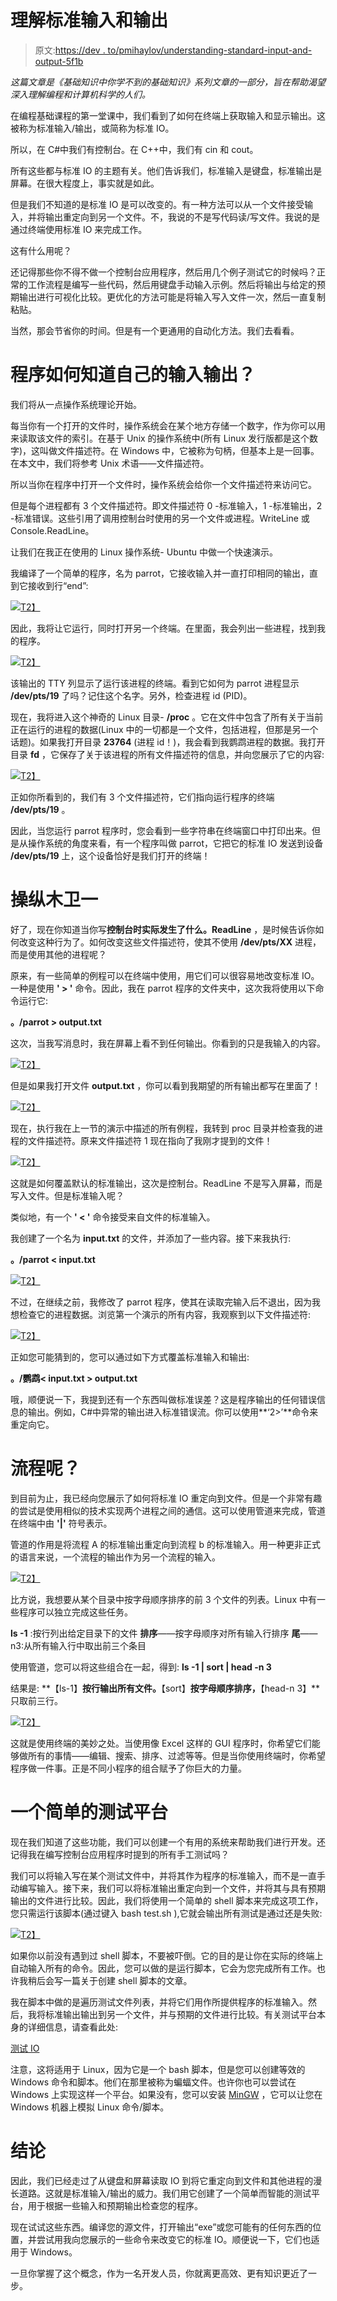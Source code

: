 # 理解标准输入和输出

> 原文:[https://dev . to/pmihaylov/understanding-standard-input-and-output-5f1b](https://dev.to/pmihaylov/understanding-standard-input-and-output-5f1b)

*这篇文章是《基础知识中你学不到的基础知识》系列文章的一部分，旨在帮助渴望深入理解编程和计算机科学的人们。*

在编程基础课程的第一堂课中，我们看到了如何在终端上获取输入和显示输出。这被称为标准输入/输出，或简称为标准 IO。

所以，在 C#中我们有控制台。在 C++中，我们有 cin 和 cout。

所有这些都与标准 IO 的主题有关。他们告诉我们，标准输入是键盘，标准输出是屏幕。在很大程度上，事实就是如此。

但是我们不知道的是标准 IO 是可以改变的。有一种方法可以从一个文件接受输入，并将输出重定向到另一个文件。不，我说的不是写代码读/写文件。我说的是通过终端使用标准 IO 来完成工作。

这有什么用呢？

还记得那些你不得不做一个控制台应用程序，然后用几个例子测试它的时候吗？正常的工作流程是编写一些代码，然后用键盘手动输入示例。然后将输出与给定的预期输出进行可视化比较。更优化的方法可能是将输入写入文件一次，然后一直复制粘贴。

当然，那会节省你的时间。但是有一个更通用的自动化方法。我们去看看。

# 程序如何知道自己的输入输出？

我们将从一点操作系统理论开始。

每当你有一个打开的文件时，操作系统会在某个地方存储一个数字，作为你可以用来读取该文件的索引。在基于 Unix 的操作系统中(所有 Linux 发行版都是这个数字)，这叫做文件描述符。在 Windows 中，它被称为句柄，但基本上是一回事。在本文中，我们将参考 Unix 术语——文件描述符。

所以当你在程序中打开一个文件时，操作系统会给你一个文件描述符来访问它。

但是每个进程都有 3 个文件描述符。即文件描述符 0 -标准输入，1 -标准输出，2 -标准错误。这些引用了调用控制台时使用的另一个文件或进程。WriteLine 或 Console.ReadLine。

让我们在我正在使用的 Linux 操作系统- Ubuntu 中做一个快速演示。

我编译了一个简单的程序，名为 parrot，它接收输入并一直打印相同的输出，直到它接收到行“end”:

[![](img/48f4f10c6d64b17f108b10c3d76c1bff.png)T2】](https://res.cloudinary.com/practicaldev/image/fetch/s--faHp86u8--/c_limit%2Cf_auto%2Cfl_progressive%2Cq_auto%2Cw_880/http://pmihaylov.com/wp-content/uploads/2017/07/parrot-program.png)

因此，我将让它运行，同时打开另一个终端。在里面，我会列出一些进程，找到我的程序。

[![](img/5b6ffb4c6d0b41abd54e06c0195d9dc8.png)T2】](https://res.cloudinary.com/practicaldev/image/fetch/s--jtcqjgXa--/c_limit%2Cf_auto%2Cfl_progressive%2Cq_auto%2Cw_880/http://pmihaylov.com/wp-content/uploads/2017/07/parrot-process.png)

该输出的 TTY 列显示了运行该进程的终端。看到它如何为 parrot 进程显示 **/dev/pts/19** 了吗？记住这个名字。另外，检查进程 id (PID)。

现在，我将进入这个神奇的 Linux 目录- **/proc** 。它在文件中包含了所有关于当前正在运行的进程的数据(Linux 中的一切都是一个文件，包括进程，但那是另一个话题)。如果我打开目录 **23764** (进程 id！)，我会看到我鹦鹉进程的数据。我打开目录 **fd** ，它保存了关于该进程的所有文件描述符的信息，并向您展示了它的内容:

[![](img/50e76ae5dc473c36693f288110f84b0f.png)T2】](https://res.cloudinary.com/practicaldev/image/fetch/s--_uaAxgIE--/c_limit%2Cf_auto%2Cfl_progressive%2Cq_auto%2Cw_880/http://pmihaylov.com/wp-content/uploads/2017/07/parrot-proc-dir.png)

正如你所看到的，我们有 3 个文件描述符，它们指向运行程序的终端 **/dev/pts/19** 。

因此，当您运行 parrot 程序时，您会看到一些字符串在终端窗口中打印出来。但是从操作系统的角度来看，有一个程序叫做 parrot，它把它的标准 IO 发送到设备 **/dev/pts/19** 上，这个设备恰好是我们打开的终端！

# 操纵木卫一

好了，现在你知道当你写**控制台时实际发生了什么。ReadLine** ，是时候告诉你如何改变这种行为了。如何改变这些文件描述符，使其不使用 **/dev/pts/XX** 进程，而是使用其他的进程呢？

原来，有一些简单的例程可以在终端中使用，用它们可以很容易地改变标准 IO。一种是使用 **' > '** 命令。因此，我在 parrot 程序的文件夹中，这次我将使用以下命令运行它:

**。/parrot > output.txt**

这次，当我写消息时，我在屏幕上看不到任何输出。你看到的只是我输入的内容。

[![](img/b2f3e98dc93c6775610f9d5bed5b893c.png)T2】](https://res.cloudinary.com/practicaldev/image/fetch/s--yFW6fJYQ--/c_limit%2Cf_auto%2Cfl_progressive%2Cq_auto%2Cw_880/http://pmihaylov.com/wp-content/uploads/2017/07/parrot-stdout-1.png)

但是如果我打开文件 **output.txt** ，你可以看到我期望的所有输出都写在里面了！

[![](img/2676592bc068c60016fb00b9eafe2e19.png)T2】](https://res.cloudinary.com/practicaldev/image/fetch/s--ApuJZ8Ga--/c_limit%2Cf_auto%2Cfl_progressive%2Cq_auto%2Cw_880/http://pmihaylov.com/wp-content/uploads/2017/07/parrot-output.png)

现在，执行我在上一节的演示中描述的所有例程，我转到 proc 目录并检查我的进程的文件描述符。原来文件描述符 1 现在指向了我刚才提到的文件！

[![](img/ae636f9325940f33674630d353d17ac5.png)T2】](https://res.cloudinary.com/practicaldev/image/fetch/s--_HJLR-Rk--/c_limit%2Cf_auto%2Cfl_progressive%2Cq_auto%2Cw_880/http://pmihaylov.com/wp-content/uploads/2017/07/parrot-stdout-redirected-1024x102.png)

这就是如何覆盖默认的标准输出，这次是控制台。ReadLine 不是写入屏幕，而是写入文件。但是标准输入呢？

类似地，有一个 **' < '** 命令接受来自文件的标准输入。

我创建了一个名为 **input.txt** 的文件，并添加了一些内容。接下来我执行:

**。/parrot < input.txt**

[![](img/bf80147c068af5cf3b8ce5cb0beb6623.png)T2】](https://res.cloudinary.com/practicaldev/image/fetch/s--Yu0vs1NC--/c_limit%2Cf_auto%2Cfl_progressive%2Cq_auto%2Cw_880/http://pmihaylov.com/wp-content/uploads/2017/07/parrot-input-gedit.png)

不过，在继续之前，我修改了 parrot 程序，使其在读取完输入后不退出，因为我想检查它的进程数据。浏览第一个演示的所有内容，我观察到以下文件描述符:

[![](img/fdc6f918bbadc0cdee9b9f2e50b6c599.png)T2】](https://res.cloudinary.com/practicaldev/image/fetch/s--kS84T-zp--/c_limit%2Cf_auto%2Cfl_progressive%2Cq_auto%2Cw_880/http://pmihaylov.com/wp-content/uploads/2017/07/parrot-stdin-redirected-1024x100.png)

正如您可能猜到的，您可以通过如下方式覆盖标准输入和输出:

**。/鹦鹉< input.txt > output.txt**

哦，顺便说一下，我提到还有一个东西叫做标准误差？这是程序输出的任何错误信息的输出。例如，C#中异常的输出进入标准错误流。你可以使用**‘2>’**命令来重定向它。

# 流程呢？

到目前为止，我已经向您展示了如何将标准 IO 重定向到文件。但是一个非常有趣的尝试是使用相似的技术实现两个进程之间的通信。这可以使用管道来完成，管道在终端中由 **'|'** 符号表示。

管道的作用是将流程 A 的标准输出重定向到流程 b 的标准输入。用一种更非正式的语言来说，一个流程的输出作为另一个流程的输入。

[![](img/b8f77a21c3f87c925ce41834a52bd1df.png)T2】](https://res.cloudinary.com/practicaldev/image/fetch/s--_YvMrgwl--/c_limit%2Cf_auto%2Cfl_progressive%2Cq_auto%2Cw_880/http://pmihaylov.com/wp-content/uploads/2017/07/pipe-explanation.png)

比方说，我想要从某个目录中按字母顺序排序的前 3 个文件的列表。Linux 中有一些程序可以独立完成这些任务。

**ls -1** :按行列出给定目录下的文件
**排序**——按字母顺序对所有输入行排序
**尾**——n3:从所有输入行中取出前三个条目

使用管道，您可以将这些组合在一起，得到:
**ls -1 | sort | head -n 3**

结果是:
**【ls-1】**按行输出所有文件。**【sort】**按字母顺序排序，**【head-n 3】**只取前三行。

[![](img/6388fdf56eef8e9b7318567dff6545f3.png)T2】](https://res.cloudinary.com/practicaldev/image/fetch/s--MlVco-Xp--/c_limit%2Cf_auto%2Cfl_progressive%2Cq_auto%2Cw_880/http://pmihaylov.com/wp-content/uploads/2017/07/pipe-example-1024x101.png)

这就是使用终端的美妙之处。当使用像 Excel 这样的 GUI 程序时，你希望它们能够做所有的事情——编辑、搜索、排序、过滤等等。但是当你使用终端时，你希望程序做一件事。正是不同小程序的组合赋予了你巨大的力量。

# 一个简单的测试平台

现在我们知道了这些功能，我们可以创建一个有用的系统来帮助我们进行开发。还记得我在编写控制台应用程序时提到的所有手工测试吗？

我们可以将输入写在某个测试文件中，并将其作为程序的标准输入，而不是一直手动编写输入。接下来，我们可以将标准输出重定向到一个文件，并将其与具有预期输出的文件进行比较。因此，我们将使用一个简单的 shell 脚本来完成这项工作，您只需运行该脚本(通过键入 bash test.sh ),它就会输出所有测试是通过还是失败:

[![](img/f95d66043e14ae08bdfb63879ad93466.png)T2】](https://res.cloudinary.com/practicaldev/image/fetch/s--tKiFC8uS--/c_limit%2Cf_auto%2Cfl_progressive%2Cq_auto%2Cw_880/http://pmihaylov.com/wp-content/uploads/2017/07/parrot-test-1-1024x256.png)

如果你以前没有遇到过 shell 脚本，不要被吓倒。它的目的是让你在实际的终端上自动输入所有的命令。因此，您可以做的是运行脚本，它会为您完成所有工作。也许我稍后会写一篇关于创建 shell 脚本的文章。

我在脚本中做的是遍历测试文件列表，并将它们用作所提供程序的标准输入。然后，我将标准输出输出到另一个文件，并与预期的文件进行比较。有关测试平台本身的详细信息，请查看此处:

[测试 IO](https://github.com/PreslavMihaylov/tests-io)

注意，这将适用于 Linux，因为它是一个 bash 脚本，但是您可以创建等效的 Windows 命令和脚本。他们在那里被称为蝙蝠文件。也许你也可以尝试在 Windows 上实现这样一个平台。如果没有，您可以安装 [MinGW](http://www.mingw.org/) ，它可以让您在 Windows 机器上模拟 Linux 命令/脚本。

# 结论

因此，我们已经走过了从键盘和屏幕读取 IO 到将它重定向到文件和其他进程的漫长道路。这就是标准输入/输出的威力。我们用它创建了一个简单而智能的测试平台，用于根据一些输入和预期输出检查您的程序。

现在试试这些东西。编译您的源文件，打开输出“exe”或您可能有的任何东西的位置，并尝试用我向您展示的一些命令来改变它的标准 IO。顺便说一下，它们也适用于 Windows。

一旦你掌握了这个概念，作为一名开发人员，你就离更高效、更有知识更近了一步。